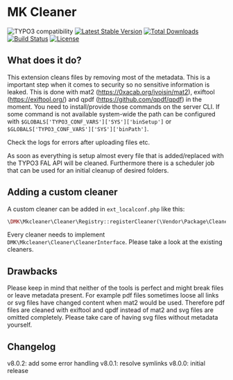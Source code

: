 MK Cleaner
=======

![TYPO3 compatibility](https://img.shields.io/badge/TYPO3-11.5%20%7C%2012.4-orange?maxAge=3600&style=flat-square&logo=typo3)
[![Latest Stable Version](https://img.shields.io/packagist/v/dmk/mkcleaner.svg?maxAge=3600&style=flat-square&logo=composer)](https://packagist.org/packages/dmk/mkcleaner)
[![Total Downloads](https://img.shields.io/packagist/dt/dmk/mkcleaner.svg?maxAge=3600&style=flat-square)](https://packagist.org/packages/dmk/mkcleaner)
[![Build Status](https://img.shields.io/github/actions/workflow/status/DMKEBUSINESSGMBH/typo3-mkcleaner/.github/workflows/phpci.yml?maxAge=3600&style=flat-square&logo=github-actions)](https://github.com/DMKEBUSINESSGMBH/typo3-mkcleaner/actions?query=workflow%3APHP-CI)
[![License](https://img.shields.io/packagist/l/dmk/mkcleaner.svg?maxAge=3600&style=flat-square&logo=gnu)](https://packagist.org/packages/dmk/mkcleaner)

What does it do?
----------------

This extension cleans files by removing most of the metadata. This is a important step when it comes
to security so no sensitive information is leaked.
This is done with mat2 (https://0xacab.org/jvoisin/mat2), exiftool (https://exiftool.org/) and qpdf (https://github.com/qpdf/qpdf)
in the moment. You need to install/provide those commands on the server CLI.
If some command is not available system-wide the path
can be configured with `$GLOBALS['TYPO3_CONF_VARS']['SYS']['binSetup']` or 
`$GLOBALS['TYPO3_CONF_VARS']['SYS']['binPath']`.

Check the logs for errors after uploading files etc.

As soon as everything is setup almost every file that is added/replaced with the TYPO3 FAL API will be cleaned.
Furthermore there is a scheduler job that can be used for an initial cleanup of desired folders.


Adding a custom cleaner
----------------
A custom cleaner can be added in `ext_localconf.php` like this:
```php
\DMK\Mkcleaner\Cleaner\Registry::registerCleaner(\Vendor\Package\Cleaner\CustomCleaner::class, 100);
```    

Every cleaner needs to implement `DMK\Mkcleaner\Cleaner\CleanerInterface`. Please take a look at the 
existing cleaners.

Drawbacks
----------------
Please keep in mind that neither of the tools is perfect and might break files or leave metadata present. 
For example pdf files sometimes loose all links or svg files have changed content when mat2 would
be used.
Therefore pdf files are cleaned with exiftool and qpdf instead of mat2 and svg files are omitted
completely. Please take care of having svg files without metadata yourself.

Changelog
----------------
v8.0.2: add some error handling
v8.0.1: resolve symlinks
v8.0.0: initial release
